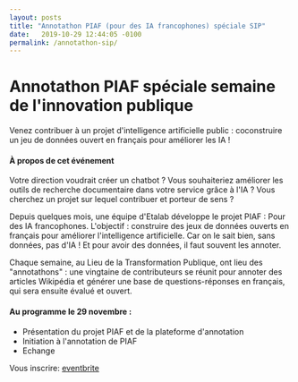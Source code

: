 ```yaml
---
layout: posts
title: "Annotathon PIAF (pour des IA francophones) spéciale SIP"
date:   2019-10-29 12:44:05 -0100
permalink: /annotathon-sip/
---
```


# Annotathon PIAF spéciale semaine de l'innovation publique

Venez contribuer à un projet d'intelligence artificielle public : coconstruire un jeu de données ouvert en français pour améliorer les IA !


#### À propos de cet événement
Votre direction voudrait créer un chatbot ? Vous souhaiteriez améliorer les outils de recherche documentaire dans votre service grâce à l'IA ? Vous cherchez un projet sur lequel contribuer et porteur de sens ?

Depuis quelques mois, une équipe d'Etalab développe le projet PIAF : Pour des IA francophones. L'objectif : construire des jeux de données ouverts en français pour améliorer l'intelligence artificielle. Car on le sait bien, sans données, pas d'IA ! Et pour avoir des données, il faut souvent les annoter.

Chaque semaine, au Lieu de la Transformation Publique, ont lieu des "annotathons" : une vingtaine de contributeurs se réunit pour annoter des articles Wikipédia et générer une base de questions-réponses en français, qui sera ensuite évalué et ouvert.

#### Au programme le 29 novembre :
- Présentation du projet PIAF et de la plateforme d'annotation
- Initiation à l'annotation de PIAF
- Echange


Vous inscrire: [eventbrite](https://www.eventbrite.fr/e/billets-annotathon-piaf-pour-des-ia-francophones-speciale-sip-82956403837)
